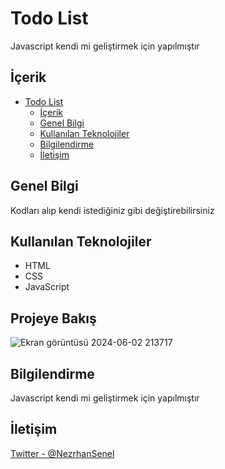 # Todo List

Javascript kendi mi geliştirmek için yapılmıştır

## İçerik
- [Todo List](#todo-list)
  - [İçerik](#i̇çerik)
  - [Genel Bilgi](#genel-bilgi)
  - [Kullanılan Teknolojiler](#kullanılan-teknolojiler)
  - [Bilgilendirme](#bilgilendirme)
  - [İletişim](#i̇letişim)


## Genel Bilgi
Kodları alıp kendi istediğiniz gibi değiştirebilirsiniz

## Kullanılan Teknolojiler
- HTML
- CSS
- JavaScript

## Projeye Bakış
![Ekran görüntüsü 2024-06-02 213717](https://github.com/nzo2004/to-do-list/assets/111644119/e2008a36-0799-4de0-9f9c-2a979d2c9669)

## Bilgilendirme
Javascript kendi mi geliştirmek için yapılmıştır

## İletişim
[Twitter - @NezrhanSenel](https://x.com/NezrhanSenel)
